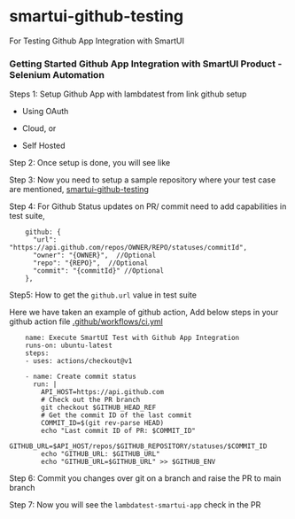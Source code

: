 # smartui-github-testing

For Testing Github App Integration with SmartUI



### Getting Started Github App Integration with SmartUI Product - Selenium Automation

Steps 1: Setup Github App with lambdatest from link github setup

- Using OAuth

- Cloud, or

- Self Hosted


Step 2: Once setup is done, you will see like 

Step 3: Now you need to setup a sample repository where your test case are mentioned, [smartui-github-testing](https://github.com/LambdaTest/smartui-github-testing)

Step 4: For Github Status updates on PR/ commit need to add capabilities in test suite,

```
    github: {
      "url": "https://api.github.com/repos/OWNER/REPO/statuses/commitId",
      "owner": "{OWNER}",  //Optional
      "repo": "{REPO}",  //Optional
      "commit": "{commitId}" //Optional
    },
```

Step5: How to get the `github.url`  value in test suite

Here we have taken an example of github action, Add below steps in your github action file [.github/workflows/ci.yml](https://github.com/LambdaTest/smartui-github-testing/blob/main/.github/workflows/ci.yml)

```
    name: Execute SmartUI Test with Github App Integration
    runs-on: ubuntu-latest
    steps:
    - uses: actions/checkout@v1

    - name: Create commit status
      run: |
        API_HOST=https://api.github.com
        # Check out the PR branch
        git checkout $GITHUB_HEAD_REF
        # Get the commit ID of the last commit
        COMMIT_ID=$(git rev-parse HEAD)
        echo "Last commit ID of PR: $COMMIT_ID"
        GITHUB_URL=$API_HOST/repos/$GITHUB_REPOSITORY/statuses/$COMMIT_ID
        echo "GITHUB_URL: $GITHUB_URL"
        echo "GITHUB_URL=$GITHUB_URL" >> $GITHUB_ENV
```


Step 6: Commit you changes over git on a branch and raise the PR to main branch

Step 7: Now you will see the `lambdatest-smartui-app` check in the PR
